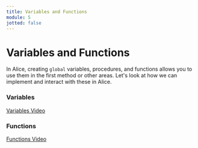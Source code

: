 ```yaml
---
title: Variables and Functions
module: 5
jotted: false
---
```


# Variables and Functions

In Alice, creating `global` variables, procedures, and functions allows you to use them in the first method or other areas.  Let's look at how we can implement and interact with these in Alice.

<!-- video -->
### Variables
<p><a href="//www.youtube.com/embed/v223_xvGGIA" data-lity>Variables Video</a></p>

### Functions
<p><a href="//www.youtube.com/embed/WnJ3CL_igO4" data-lity>Functions Video</a></p>